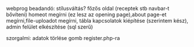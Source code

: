 webprog beadandó: stílusváltás? főzős oldal (receptek stb navbar-t bővíteni)
homeot megírni (ez lesz az opening page),about page-et megírni,file-uploadot megírni, tábla kapcsolatok kiépítése (szerintem kész),
admin felület elkészítése (sql szerű)

szorgalmi: adatok törlése gomb register.php-ra